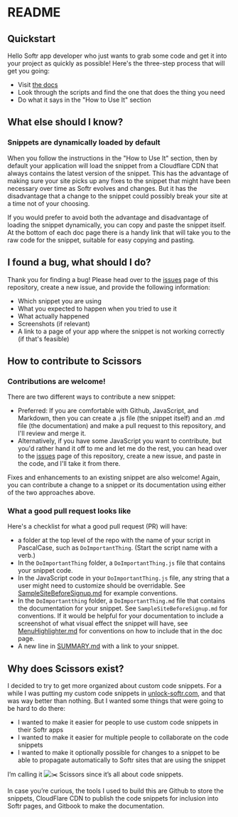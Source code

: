 # README

## Quickstart

Hello Softr app developer who just wants to grab some code and get it into your project as quickly as possible! Here's the three-step process that will get you going:
- Visit [the docs](https://scissors-docs.appspan.net)
- Look through the scripts and find the one that does the thing you need
- Do what it says in the "How to Use It" section

## What else should I know?

### Snippets are dynamically loaded by default
When you follow the instructions in the "How to Use It" section, then by default your application will load the snippet from a Cloudflare CDN that always contains the latest version of the snippet. This has the advantage of making sure your site picks up any fixes to the snippet that might have been necessary over time as Softr evolves and changes. But it has the disadvantage that a change to the snippet could possibly break your site at a time not of your choosing. 

If you would prefer to avoid both the advantage and disadvantage of loading the snippet dynamically, you can copy and paste the snippet itself. At the bottom of each doc page there is a handy link that will take you to the raw code for the snippet, suitable for easy copying and pasting.

## I found a bug, what should I do?
Thank you for finding a bug! Please head over to the [issues](https://github.com/dcoletta/scissors/issues) page of this repository, create a new issue, and provide the following information:
- Which snippet you are using
- What you expected to happen when you tried to use it
- What actually happened
- Screenshots (if relevant)
- A link to a page of your app where the snippet is not working correctly (if that's feasible)

## How to contribute to Scissors
### Contributions are welcome! 
There are two different ways to contribute a new snippet:
- Preferred: If you are comfortable with Github, JavaScript, and Markdown, then you can create a .js file (the snippet itself) and an .md file (the documentation) and make a pull request to this repository, and I'll review and merge it.
- Alternatively, if you have some JavaScript you want to contribute, but you'd rather hand it off to me and let me do the rest, you can head over to the [issues](https://github.com/dcoletta/scissors/issues) page of this repository, create a new issue, and paste in the code, and I'll take it from there.

Fixes and enhancements to an existing snippet are also welcome! Again, you can contribute a change to a snippet or its documentation using either of the two approaches above.

### What a good pull request looks like
Here's a checklist for what a good pull request (PR) will have:
-  a folder at the top level of the repo with the name of your script in PascalCase, such as `DoImportantThing`. (Start the script name with a verb.)
- In the `DoImportantThing` folder, a `DoImportantThing.js` file that contains your snippet code. 
- In the JavaScript code in your `DoImportantThing.js` file, any string that a user might need to customize should be overridable. See [SampleSiteBeforeSignup.md](https://github.com/dcoletta/scissors/blob/main/SampleSiteBeforeSignup/SampleSiteBeforeSignup.md)  for example conventions.
- In the `DoImportantthing` folder, a `DoImportantThing.md` file that contains the documentation for your snippet. See `SampleSiteBeforeSignup.md` for conventions. If it would be helpful for your documentation to include a screenshot of what visual effect the snippet will have, see [MenuHighlighter.md](https://github.com/dcoletta/scissors/blob/main/MenuHighlighter/MenuHighlighter.md) for conventions on how to include that in the doc page.
- A new line in [SUMMARY.md](https://github.com/dcoletta/scissors/blob/main/SUMMARY.md) with a link to your snippet.

## Why does Scissors exist?
I decided to try to get more organized about custom code snippets. For a while I was putting my custom code snippets in [unlock-softr.com](http://unlock-softr.com/), and that was way better than nothing. But I wanted some things that were going to be hard to do there:

* I wanted to make it easier for people to use custom code snippets in their Softr apps
* I wanted to make it easier for multiple people to collaborate on the code snippets
* I wanted to make it optionally possible for changes to a snippet to be able to propagate automatically to Softr sites that are using the snippet

I’m calling it ![:scissors:](https://a.slack-edge.com/production-standard-emoji-assets/14.0/apple-medium/2702-fe0f@2x.png) Scissors since it’s all about code snippets.

In case you’re curious, the tools I used to build this are Github to store the snippets, CloudFlare CDN to publish the code snippets for inclusion into Softr pages, and Gitbook to make the documentation.